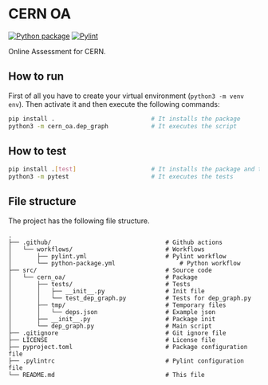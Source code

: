 # CERN OA
[![Python package](https://github.com/Pinzauti/cern_oa/actions/workflows/python-package.yml/badge.svg)](https://github.com/Pinzauti/cern_oa/actions/workflows/python-package.yml)
[![Pylint](https://github.com/Pinzauti/cern_oa/actions/workflows/pylint.yml/badge.svg)](https://github.com/Pinzauti/cern_oa/actions/workflows/pylint.yml)

Online Assessment for CERN.
## How to run

First of all you have to create your virtual environment (`python3 -m venv env`). Then activate it and then execute the following commands:
```bash
pip install .                           # It installs the package
python3 -m cern_oa.dep_graph            # It executes the script
```

## How to test

```bash
pip install .[test]                     # It installs the package and the test dependencies
python3 -m pytest                       # It executes the tests
```

## File structure
The project has the following file structure.

    .
    ├── .github/                                # Github actions
    │   └── workflows/                          # Workflows                         
    │       ├── pylint.yml                      # Pylint workflow
    │       └── python-package.yml                  # Python workflow
    ├── src/                                    # Source code
    │   └── cern_oa/                            # Package
    │       ├── tests/                          # Tests
    │       │   ├── __init__.py                 # Init file
    │       │   └── test_dep_graph.py           # Tests for dep_graph.py
    │       ├── tmp/                            # Temporary files
    │       │   └── deps.json                   # Example json
    │       ├── __init__.py                     # Package init
    │       └── dep_graph.py                    # Main script
    ├── .gitignore                              # Git ignore file
    ├── LICENSE                                 # License file
    ├── pyproject.toml                          # Package configuration file
    ├── .pylintrc                               # Pylint configuration file
    └── README.md                               # This file





